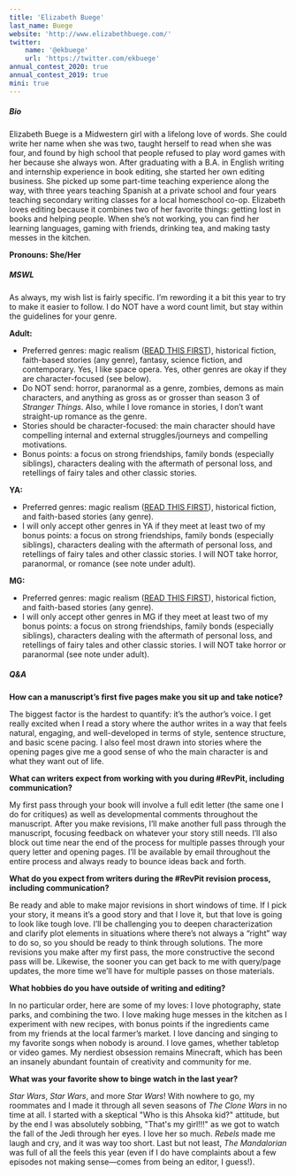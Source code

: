 ```yaml
---
title: 'Elizabeth Buege'
last_name: Buege
website: 'http://www.elizabethbuege.com/'
twitter:
    name: '@ekbuege'
    url: 'https://twitter.com/ekbuege'
annual_contest_2020: true
annual_contest_2019: true
mini: true
---
```


##### Bio

Elizabeth Buege is a Midwestern girl with a lifelong love of words. She could write her name when she was two, taught herself to read when she was four, and found by high school that people refused to play word games with her because she always won. After graduating with a B.A. in English writing and internship experience in book editing, she started her own editing business. She picked up some part-time teaching experience along the way, with three years teaching Spanish at a private school and four years teaching secondary writing classes for a local homeschool co-op. Elizabeth loves editing because it combines two of her favorite things: getting lost in books and helping people. When she’s not working, you can find her learning languages, gaming with friends, drinking tea, and making tasty messes in the kitchen.

**Pronouns: She/Her**

##### MSWL

As always, my wish list is fairly specific. I’m rewording it a bit this year to try to make it easier to follow. I do NOT have a word count limit, but stay within the guidelines for your genre.

**Adult:**

 * Preferred genres: magic realism ([READ THIS FIRST](http://www.elizabethbuege.com/magic-realism-do-you-really-know-what-it-is?target=_blank)), historical fiction, faith-based stories (any genre), fantasy, science fiction, and contemporary. Yes, I like space opera. Yes, other genres are okay if they are character-focused (see below).
 * Do NOT send: horror, paranormal as a genre, zombies, demons as main characters, and anything as gross as or grosser than season 3 of _Stranger Things_. Also, while I love romance in stories, I don’t want straight-up romance as the genre.
 * Stories should be character-focused: the main character should have compelling internal and external struggles/journeys and compelling motivations.
 * Bonus points: a focus on strong friendships, family bonds (especially siblings), characters dealing with the aftermath of personal loss, and retellings of fairy tales and other classic stories.

**YA:**

 * Preferred genres: magic realism ([READ THIS FIRST](http://www.elizabethbuege.com/magic-realism-do-you-really-know-what-it-is?target=_blank)), historical fiction, and faith-based stories (any genre).
 * I will only accept other genres in YA if they meet at least two of my bonus points: a focus on strong friendships, family bonds (especially siblings), characters dealing with the aftermath of personal loss, and retellings of fairy tales and other classic stories. I will NOT take horror, paranormal, or romance (see note under adult).

**MG:**

 * Preferred genres: magic realism ([READ THIS FIRST](http://www.elizabethbuege.com/magic-realism-do-you-really-know-what-it-is?target=_blank)), historical fiction, and faith-based stories (any genre).
 * I will only accept other genres in MG if they meet at least two of my bonus points: a focus on strong friendships, family bonds (especially siblings), characters dealing with the aftermath of personal loss, and retellings of fairy tales and other classic stories. I will NOT take horror or paranormal (see note under adult).

##### Q&A

**How can a manuscript’s first five pages make you sit up and take notice?**

The biggest factor is the hardest to quantify: it’s the author’s voice. I get really excited when I read a story where the author writes in a way that feels natural, engaging, and well-developed in terms of style, sentence structure, and basic scene pacing. I also feel most drawn into stories where the opening pages give me a good sense of who the main character is and what they want out of life. 

**What can writers expect from working with you during #RevPit, including communication?**

My first pass through your book will involve a full edit letter (the same one I do for critiques) as well as developmental comments throughout the manuscript. After you make revisions, I’ll make another full pass through the manuscript, focusing feedback on whatever your story still needs. I’ll also block out time near the end of the process for multiple passes through your query letter and opening pages. I’ll be available by email throughout the entire process and always ready to bounce ideas back and forth.

**What do you expect from writers during the #RevPit revision process, including communication?**

Be ready and able to make major revisions in short windows of time. If I pick your story, it means it’s a good story and that I love it, but that love is going to look like tough love. I’ll be challenging you to deepen characterization and clarify plot elements in situations where there’s not always a “right” way to do so, so you should be ready to think through solutions. The more revisions you make after my first pass, the more constructive the second pass will be. Likewise, the sooner you can get back to me with query/page updates, the more time we’ll have for multiple passes on those materials. 

**What hobbies do you have outside of writing and editing?**

In no particular order, here are some of my loves: I love photography, state parks, and combining the two. I love making huge messes in the kitchen as I experiment with new recipes, with bonus points if the ingredients came from my friends at the local farmer’s market. I love dancing and singing to my favorite songs when nobody is around. I love games, whether tabletop or video games. My nerdiest obsession remains Minecraft, which has been an insanely abundant fountain of creativity and community for me.

**What was your favorite show to binge watch in the last year?**

_Star Wars_, _Star Wars_, and more _Star Wars_! With nowhere to go, my roommates and I made it through all seven seasons of _The Clone Wars_ in no time at all. I started with a skeptical "Who is this Ahsoka kid?" attitude, but by the end I was absolutely sobbing, "That's my girl!!!" as we got to watch the fall of the Jedi through her eyes. I love her so much. _Rebels_ made me laugh and cry, and it was way too short. Last but not least, _The Mandalorian_ was full of all the feels this year (even if I do have complaints about a few episodes not making sense&mdash;comes from being an editor, I guess!). 